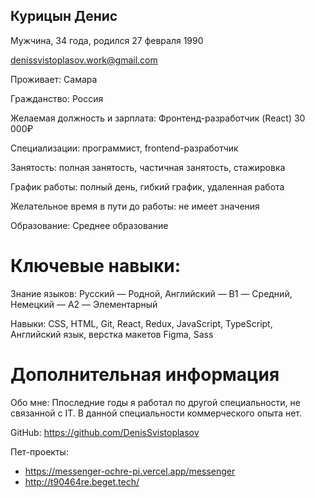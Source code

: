 ## Курицын Денис

Мужчина, 34 года, родился 27 февраля 1990

denissvistoplasov.work@gmail.com 

Проживает: Самара

Гражданство: Россия

Желаемая должность и зарплата: Фронтенд-разработчик (React) 30 000₽

Специализации: программист, frontend-разработчик

Занятость: полная занятость, частичная занятость, стажировка

График работы: полный день, гибкий график, удаленная работа

Желательное время в пути до работы: не имеет значения

Образование: Среднее образование 

# Ключевые навыки:

Знание языков: Русский — Родной, Английский — B1 — Средний, Немецкий — A2 — Элементарный

Навыки: CSS, HTML, Git, React, Redux, JavaScript, TypeScript, Английский язык, верстка макетов Figma, Sass 


# Дополнительная информация

Обо мне:
Ппоследние годы я работал по другой специальности, не связанной с IT. В данной специальности коммерческого опыта нет.

GitHub: 
https://github.com/DenisSvistoplasov 

Пет-проекты:
- https://messenger-ochre-pi.vercel.app/messenger
- http://t90464re.beget.tech/ 
